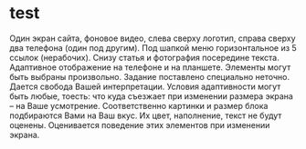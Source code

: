 # test
Один экран сайта, фоновое видео, слева сверху логотип, справа сверху два телефона (один под другим). Под шапкой меню горизонтальное из 5 ссылок (нерабочих). Снизу статья и фотография посередине текста.
Адаптивное отображение на телефоне и на планшете.
Элементы могут быть выбраны произвольно.
Задание поставлено специально неточно. Дается свобода Вашей интерпретации. Условия адаптивности могут быть любые, тоесть: что куда съезжает при изменении размера экрана – на Ваше усмотрение. Соответственно картинки и размер блока подбираются Вами на Ваш вкус. Их цвет, наполнение, текст не будут оценены. Оценивается поведение этих элементов при изменении экрана.
